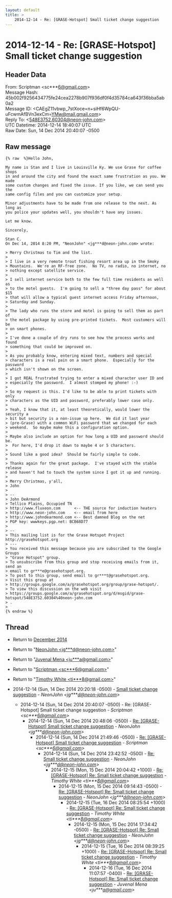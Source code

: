 ```yaml
---
layout: default
title: >
    2014-12-14 - Re: [GRASE-Hotspot] Small ticket change suggestion
---
```


# 2014-12-14 - Re: [GRASE-Hotspot] Small ticket change suggestion

## Header Data

From: Scriptman \<sc***6@gmail.com\><br>
Message Hash: 45b002f9256434775fe24cea2278b907f936df0f4d35784ca643f36bba5ab0a2<br>
Message ID: \<CAEgZ11vbwp_7stXoce=n+siHf6WpQU-uFcwmAfBVn3exCm=YMw@mail.gmail.com\><br>
Reply To: \<548E3752.60304@neon-john.com\><br>
UTC Datetime: 2014-12-14 18:40:07 UTC<br>
Raw Date: Sun, 14 Dec 2014 20:40:07 -0500<br>

## Raw message

```
{% raw  %}Hello John,

My name is Stan and I live in Louisville Ky. We use Grase for coffee shops
in and around the city and found the exact same frustration as you. We made
some custom changes and fixed the issue. If you like, we can send you the
same config files and you can customize your setup.

Minor adjustments have to be made from one release to the next. As long as
you police your updates well, you shouldn't have any issues.

Let me know.

Sincerely,

Stan C.
On Dec 14, 2014 8:20 PM, "NeonJohn" <jg***d@neon-john.com> wrote:

> Merry Christmas to Tim and the list.
>
> I live in a very remote trout fishing resort area up in the Smoky
> Mountains.  We're an RF-free zone.  No TV, no radio, no internet, no
> nothing except satellite service.
>
> I sell internet service both to the few full time residents as well as
> to the motel guests.  I'm going to sell a "three day pass" for about $15
> that will allow a typical guest internet access Friday afternoon,
> Saturday and Sunday.
>
> The lady who runs the store and motel is going to sell them as part of
> the motel package by using pre-printed tickets.  Most customers will be
> on smart phones.
>
> I've done a couple of dry runs to see how the process works and found
> something that could be improved on.
>
> As you probably know, entering mixed text, numbers and special
> characters is a real pain on a smart phone.  Especially for the password
> which isn't shown on the screen.
>
> I got REAL frustrated trying to enter a mixed character user ID and
> especially the password.  I almost stomped my phone! :-)
>
> So my request is this. I'd like to be able to print tickets with only
> characters as the UID and password, preferably lower case only.
>
> Yeah, I know that it, at least theoretically, would lower the security a
> bit but security is a non-issue up here.  We did it last year
> (pre-Grase) with a common WiFi password that we changed for each
> weekend.  So maybe make this a configuration option.
>
> Maybe also include an option for how long a UID and password should be.
>  For here, I'd drop it down to maybe 4 or 5 characters.
>
> Sound like a good idea?  Should be fairly simple to code.
>
> Thanks again for the great package.  I've stayed with the stable release
> and haven't had to touch the system since I got it up and running.
>
> Merry Christmas, y'all,
> John
>
> --
> John DeArmond
> Tellico Plains, Occupied TN
> http://www.fluxeon.com      <-- THE source for induction heaters
> http://www.neon-john.com    <-- email from here
> http://www.johndearmond.com <-- Best damned Blog on the net
> PGP key: wwwkeys.pgp.net: BCB68D77
>
> --
> This mailing list is for the Grase Hotspot Project http://grasehotspot.org
> ---
> You received this message because you are subscribed to the Google Groups
> "Grase Hotspot" group.
> To unsubscribe from this group and stop receiving emails from it, send an
> email to gr***e@grasehotspot.org.
> To post to this group, send email to gr***t@grasehotspot.org.
> Visit this group at
> http://groups.google.com/a/grasehotspot.org/group/grase-hotspot/.
> To view this discussion on the web visit
> https://groups.google.com/a/grasehotspot.org/d/msgid/grase-hotspot/548E3752.60304%40neon-john.com
> .
>
{% endraw %}
```

## Thread

+ Return to [December 2014](/archive/2014/12)

+ Return to "[NeonJohn <jg***d<span>@</span>neon-john.com>](/authors/jg___d_at_neonjohn_com)"
+ Return to "[Juvenal Mena <ju***a<span>@</span>gmail.com>](/authors/ju___a_at_gmail_com)"
+ Return to "[Scriptman <sc***6<span>@</span>gmail.com>](/authors/sc___6_at_gmail_com)"
+ Return to "[Timothy White <ti***8<span>@</span>gmail.com>](/authors/ti___8_at_gmail_com)"

+ 2014-12-14 (Sun, 14 Dec 2014 20:20:18 -0500) - [Small ticket change suggestion](/archive/2014/12/a9453666c757ce9bea85dc1a290b47ac819ffa98d47b0b51600be18f77bb3c87) - _NeonJohn \<jg***d@neon-john.com\>_
  + 2014-12-14 (Sun, 14 Dec 2014 20:40:07 -0500) - Re: [GRASE-Hotspot] Small ticket change suggestion - _Scriptman \<sc***6@gmail.com\>_
    + 2014-12-14 (Sun, 14 Dec 2014 20:48:06 -0500) - [Re: [GRASE-Hotspot] Small ticket change suggestion](/archive/2014/12/2e878c2224a8e60e3f11206b4cdd59bb22360b551e854be46c358c75225c8e9d) - _NeonJohn \<jg***d@neon-john.com\>_
      + 2014-12-14 (Sun, 14 Dec 2014 21:49:46 -0500) - [Re: [GRASE-Hotspot] Small ticket change suggestion](/archive/2014/12/50b8420e1d45e29dfa05725296c180d247bd9314cd405280e356954aef385451) - _Scriptman \<sc***6@gmail.com\>_
        + 2014-12-14 (Sun, 14 Dec 2014 23:42:52 -0500) - [Re:  Small ticket change suggestion](/archive/2014/12/b9622773e97b64799329b799f7a48b2e5be032033cafd22ad7b1904e18d0d555) - _NeonJohn \<jg***d@neon-john.com\>_
          + 2014-12-15 (Mon, 15 Dec 2014 20:04:42 +1000) - [Re: [GRASE-Hotspot] Re: Small ticket change suggestion](/archive/2014/12/a05f03017c870c1231e37be478d6bfafaed71b050eba7ef3de62e46814292b29) - _Timothy White \<ti***8@gmail.com\>_
            + 2014-12-15 (Mon, 15 Dec 2014 09:14:43 -0500) - [Re: [GRASE-Hotspot] Re: Small ticket change suggestion](/archive/2014/12/904091b5cf4382190df8846ada8d0bb95c35bd18f34fc05d8f238aa686d03951) - _NeonJohn \<jg***d@neon-john.com\>_
              + 2014-12-15 (Tue, 16 Dec 2014 08:25:54 +1000) - [Re: [GRASE-Hotspot] Re: Small ticket change suggestion](/archive/2014/12/55e282191a746f34c98e267631dd3a351d776a23c6552388118d625ca10733f9) - _Timothy White \<ti***8@gmail.com\>_
                + 2014-12-15 (Mon, 15 Dec 2014 17:34:42 -0500) - [Re: [GRASE-Hotspot] Re: Small ticket change suggestion](/archive/2014/12/462e7f1006c8b995fa8893afce83d8df23c58476e70fddba4936b0ffedfd541d) - _NeonJohn \<jg***d@neon-john.com\>_
                  + 2014-12-15 (Tue, 16 Dec 2014 08:39:25 +1000) - [Re: [GRASE-Hotspot] Re: Small ticket change suggestion](/archive/2014/12/ed3a58f60acce76eee11865cbca364ef6f7fdea45907717e4864dce7141bc726) - _Timothy White \<ti***8@gmail.com\>_
                    + 2014-12-16 (Tue, 16 Dec 2014 11:07:57 -0400) - [Re: [GRASE-Hotspot] Re: Small ticket change suggestion](/archive/2014/12/59b8ccdb6ff1f27d55273c4e9462f121c7df43fb88572d895a9e1ef29ea2e38b) - _Juvenal Mena \<ju***a@gmail.com\>_

